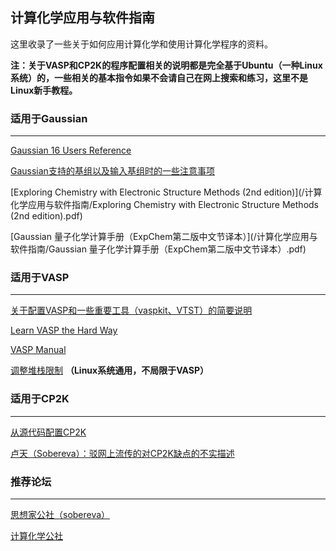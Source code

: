 ## 计算化学应用与软件指南



这里收录了一些关于如何应用计算化学和使用计算化学程序的资料。

**注：关于VASP和CP2K的程序配置相关的说明都是完全基于Ubuntu（一种Linux系统）的，一些相关的基本指令如果不会请自己在网上搜索和练习，这里不是Linux新手教程。**

### 适用于Gaussian

___

[Gaussian 16 Users Reference](https://gaussian.com/man/)

[Gaussian支持的基组以及输入基组时的一些注意事项](http://gaussian.com/basissets/)

[Exploring Chemistry with Electronic Structure Methods (2nd edition)](/计算化学应用与软件指南/Exploring Chemistry with Electronic Structure Methods (2nd edition).pdf)

[Gaussian 量子化学计算手册（ExpChem第二版中文节译本）](/计算化学应用与软件指南/Gaussian 量子化学计算手册（ExpChem第二版中文节译本）.pdf)

### 适用于VASP

___

[关于配置VASP和一些重要工具（vaspkit、VTST）的简要说明](/计算化学应用与软件指南/配置VASP/)

[Learn VASP the Hard Way](https://www.bigbrosci.com/)

[VASP Manual](https://www.vasp.at/wiki/index.php/The_VASP_Manual)

[调整堆栈限制](/计算化学应用与软件指南/调整堆栈限制/) **（Linux系统通用，不局限于VASP）**

### 适用于CP2K

___

[从源代码配置CP2K](/计算化学应用与软件指南/配置CP2K/)

[卢天（Sobereva）：驳网上流传的对CP2K缺点的不实描述](http://sobereva.com/729)

### 推荐论坛

___

[思想家公社（sobereva）](http://sobereva.com/)

[计算化学公社](http://bbs.keinsci.com/forum.php)
